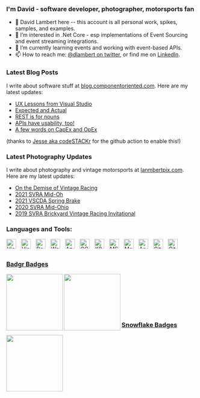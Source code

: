 ### I'm David - software developer, photographer, motorsports fan
- 👋 David Lambert here -- this account is all personal work, spikes, samples, and examples.
- 👀 I’m interested in .Net Core - esp implementations of Event Sourcing and event streaming integrations.
- 🌱 I’m currently learning events and working with event-based APIs.
- 📫 How to reach me: [@dlambert on twitter](https://twitter.com/dlambert/), or find me on [LinkedIn](https://www.linkedin.com/in/dlambert/).


### Latest Blog Posts
I write about software stuff at [blog.componentoriented.com](http://blog.componentoriented.com/).  Here are my latest updates:
<!-- BLOG-POST-LIST:START -->
- [UX Lessons from Visual Studio](http://blog.componentoriented.com/2023/11/ux-lessons-from-visual-studio/)
- [Expected and Actual](http://blog.componentoriented.com/2023/10/expected-and-actual/)
- [REST is for nouns](http://blog.componentoriented.com/2023/10/rest-is-for-nouns/)
- [APIs have usability, too!](http://blog.componentoriented.com/2023/10/apis-have-usability-too/)
- [A few words on CapEx and OpEx](http://blog.componentoriented.com/2023/10/a-few-words-on-capex-and-opex/)
<!-- BLOG-POST-LIST:END -->
(thanks to [Jesse aka codeSTACKr](https://github.com/codeSTACKr/codeSTACKr/blob/master/README.md) for the github action to enable this!)

### Latest Photography Updates
I write about photography and vintage motorsports at [lanmbertpix.com](http://lambertpix.com/).  Here are my latest updates:
<!-- LAMBERTPIX-LIST:START -->
- [On the Demise of Vintage Racing](https://lambertpix.com/2021/08/on-the-demise-of-vintage-racing/)
- [2021 SVRA Mid-Oh](https://lambertpix.com/2021/06/2021-svra-mid-oh/)
- [2021 VSCDA Spring Brake](https://lambertpix.com/2021/05/2021-vscda-spring-brake/)
- [2020 SVRA Mid-Ohio](https://lambertpix.com/2020/06/2020-svra-mid-ohio/)
- [2019 SVRA Brickyard Vintage Racing Invitational](https://lambertpix.com/2019/07/2019-svra-brickyard-vintage-racing-invitational/)
<!-- LAMBERTPIX-LIST:END -->


### Languages and Tools:

[<img align="left" alt="Visual Studio" width="26px" src="https://upload.wikimedia.org/wikipedia/commons/2/2c/Visual_Studio_Icon_2022.svg" style="padding-right:10px;" />][vs]
[<img align="left" alt="Visual Studio Code" width="26px" src="https://cdn.jsdelivr.net/gh/devicons/devicon/icons/vscode/vscode-original.svg" style="padding-right:10px;" />][vscode]
[<img align="left" alt="Dotnet core" width="26px" src="https://upload.wikimedia.org/wikipedia/commons/e/ee/.NET_Core_Logo.svg" style="padding-right:10px;" />][dotnetcore]

[<img align="left" alt="Web API" width="26px" src="https://symbols.getvecta.com/stencil_27/7_api-management.c909ba432f.svg" style="padding-right:10px;" />][webapi]
[<img align="left" alt="Azure" width="26px" src="https://upload.wikimedia.org/wikipedia/commons/f/fa/Microsoft_Azure.svg" style="padding-right:10px;" />][azure]
[<img align="left" alt="GCP" width="26px" src="https://upload.wikimedia.org/wikipedia/commons/0/01/Google-cloud-platform.svg" style="padding-right:10px;" />][gcp]
[<img align="left" alt="K8s" width="26px" src="https://upload.wikimedia.org/wikipedia/commons/3/39/Kubernetes_logo_without_workmark.svg" style="padding-right:10px;" />][k8s]
[<img align="left" alt="MS Sql" width="26px" src="https://www.softsolutionworks.com/images/SQLServer/sql-Server-express.png" style="padding-right:10px;" />][mssql]
<!-- ef -->
[<img align="left" alt="MongoDB" width="26px" src="https://cdn.jsdelivr.net/gh/devicons/devicon/icons/mongodb/mongodb-original.svg" style="padding-right:10px;" />][mongo]
[<img align="left" alt="Angular" width="26px" src="https://upload.wikimedia.org/wikipedia/commons/c/cf/Angular_full_color_logo.svg" style="padding-right:10px;" />][angular]
<!-- azdo -->
[<img align="left" alt="Git" width="26px" src="https://cdn.jsdelivr.net/gh/devicons/devicon/icons/git/git-original.svg" style="padding-right:10px;" />][git]
[<img align="left" alt="GitHub" width="26px" src="https://user-images.githubusercontent.com/3369400/139447912-e0f43f33-6d9f-45f8-be46-2df5bbc91289.png" style="padding-right:10px;" />][github]
<!-- jira / confluence -->
<!-- terraform -->
<!-- sonarqube -->
<!-- datadog -->
<!-- wordpress -->
<br />
<br />

### [Badgr Badges](https://api.badgr.io/public/collections/05f9c869069496b554fb3eb29ed013aa)

<img align="left" src="https://user-images.githubusercontent.com/28829920/146864711-b29471d4-11fe-42aa-8042-bbdc8e405051.png" width="150">
<img align="left" src="https://api.badgr.io/public/assertions/coEcIr8LQ0q-4ClaCgb4EQ/image" width="150">

<br />
<br />
<br />
<br />
<br />
<br />

### [Snowflake Badges](https://achieve.snowflake.com/profile/davidlambert434194/wallet)

<img  src="https://api.accredible.com/v1/frontend/credential_website_embed_image/badge/96160203" width="150">


<!-- defs -->
[blog]: http://blog.componentoriented.com
[lambertpix]: https://lambertpix.com
[vs]: https://visualstudio.microsoft.com/vs/
[vscode]: https://code.visualstudio.com/
[dotnetcore]: https://dotnet.microsoft.com/en-us/
[webapi]: https://dotnet.microsoft.com/en-us/apps/aspnet/apis
[azure]: https://azure.microsoft.com
[gcp]: https://cloud.google.com
[k8s]: https://kubernetes.io
[mssql]: https://www.microsoft.com/en-us/sql-server
[mongo]: https://www.mongodb.com
[angular]: https://angular.io
[git]: https://git-scm.com
[github]: https://github.com
